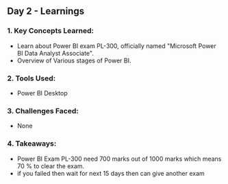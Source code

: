 ## Day 2 - Learnings

### 1. Key Concepts Learned:
- Learn about Power BI exam PL-300, officially named "Microsoft Power BI Data Analyst Associate".
- Overview of Various stages of Power BI.

### 2. Tools Used:
- Power BI Desktop

### 3. Challenges Faced:
- None

### 4. Takeaways:
- Power BI Exam PL-300 need 700 marks out of 1000 marks which means 70 % to clear the exam.
- if you failed then wait for next 15 days then can give another exam

